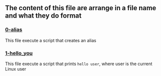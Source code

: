 ## The content of this file are arrange in a file name and what they do format

### [0-alias](0-alias)
This file execute a script that creates an alias

### [1-hello_you](1-hello_you)
This file execute a script that prints `hello user`, where user is the current Linux user